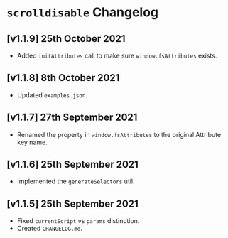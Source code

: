# `scrolldisable` Changelog

## [v1.1.9] 25th October 2021

- Added `initAttributes` call to make sure `window.fsAttributes` exists.

## [v1.1.8] 8th October 2021

- Updated `examples.json`.

## [v1.1.7] 27th September 2021

- Renamed the property in `window.fsAttributes` to the original Attribute key name.

## [v1.1.6] 25th September 2021

- Implemented the `generateSelectors` util.

## [v1.1.5] 25th September 2021

- Fixed `currentScript` vs `params` distinction.
- Created `CHANGELOG.md`.
